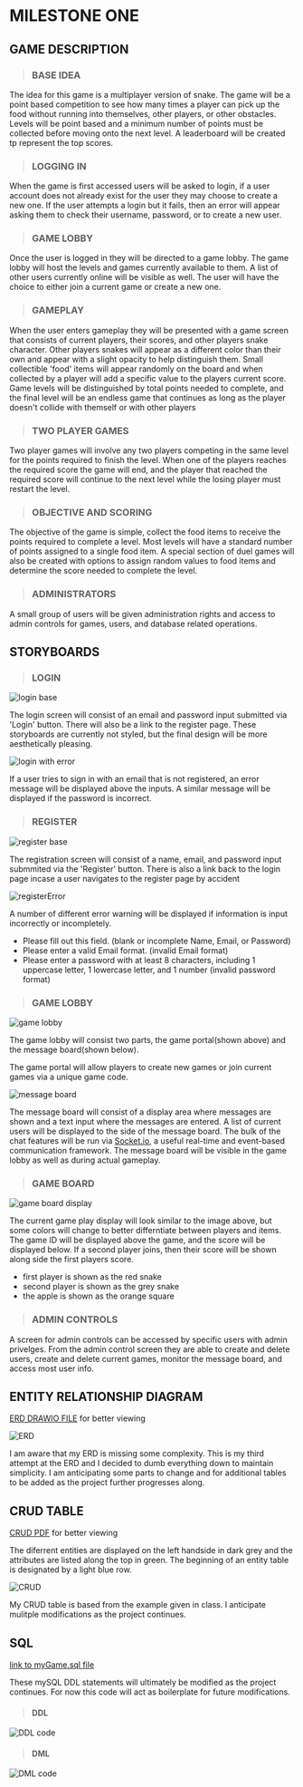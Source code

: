 # MILESTONE ONE

## GAME DESCRIPTION

> ### BASE IDEA

The idea for this game is a multiplayer version of snake. The game will be a point based competition to see how many times a player can pick up the food without running into themselves, other players, or other obstacles. Levels will be point based and a minimum number of points must be collected before moving onto the next level. A leaderboard will be created tp represent the top scores.

> ### LOGGING IN
 
When the game is first accessed users will be asked to login, if a user account does not already exist for the user they may choose to create a new one. If the user attempts a login but it fails, then an error will appear asking them to check their username, password, or to create a new user.

> ### GAME LOBBY

Once the user is logged in they will be directed to a game lobby. The game lobby will host the levels and games currently available to them. A list of other users currently online will be visible as well. The user will have the choice to either join a current game or create a new one.

> ### GAMEPLAY

When the user enters gameplay they will be presented with a game screen that consists of current players, their scores, and other players snake character. Other players snakes will appear as a different color than their own and appear with a slight opacity to help distinguish them. Small collectible 'food' items will appear randomly on the board and when collected by a player will add a specific value to the players current score. Game levels will be distinguished by total points needed to complete, and the final level will be an  endless game that continues as long as the player doesn't collide with themself or with other players

> ### TWO PLAYER GAMES

Two player games will involve any two players competing in the same level for the points required to finish the level. When one of the players reaches the required score the game will end, and the player that reached the required score will continue to the next level while the losing player must restart the level. 

> ### OBJECTIVE AND SCORING
 
The objective of the game is simple, collect the food items to receive the points required to complete a level. Most levels will have a standard number of points assigned to a single food item. A special section of duel games will also be created with options to assign random values to food items and determine the score needed to complete the level.

> ### ADMINISTRATORS

A small group of users will be given administration rights and access to admin controls for games, users, and database related operations.

## STORYBOARDS

> ### LOGIN
![login base](assets/loginBase.png)

The login screen will consist of an email and password input submitted via 'Login' button. There will also be a link to the register page. These storyboards are currently not styled, but the final design will be more aesthetically pleasing.

![login with error](assets/loginError.png)

If a user tries to sign in with an email that is not registered, an error message will be displayed above the inputs. A similar message will be displayed if the password is incorrect.

> ### REGISTER
![register base](assets/registerBase.png)

The registration screen will consist of a name, email, and password input submmited via the 'Register' button. There is also a link back to the login page incase a user navigates to the register page by accident

![registerError](assets/registerError.png)

A number of different error warning will be displayed if information is input incorrectly or incompletely.

- Please fill out this field. (blank or incomplete Name, Email, or Password)
- Please enter a valid Email format. (invalid Email format)
- Please enter a password with at least 8 characters, including 1 uppercase letter, 1 lowercase letter, and 1 number (invalid password format)

> ### GAME LOBBY
![game lobby](assets/gameLobby.png)

The game lobby will consist two parts, the game portal(shown above) and the message board(shown below).

The game portal will allow players to create new games or join current games via a unique game code.

![message board](assets/messageBoard.png)

The message board will consist of a display area where messages are shown and a text input where the messages are entered. A list of current users will be displayed to the side of the message board. The bulk of the chat features will be run via [Socket.io](https://socket.io/), a useful real-time and event-based communication framework. The message board will be visible in the game lobby as well as during actual gameplay.

> ### GAME BOARD
![game board display](assets/gameDisplay.png)

The current game play display will look similar to the image above, but some colors will change to better differntiate between players and items. The game ID will be displayed above the game, and the score will be displayed below. If a second player joins, then their score will be shown along side the first players score.

- first player is shown as the red snake
- second player is shown as the grey snake
- the apple is shown as the orange square

> ### ADMIN CONTROLS

A screen for admin controls can be accessed by specific users with admin privelges. From the admin control screen they are able to create and delete users, create and delete current games, monitor the message board, and access most user info.

## ENTITY RELATIONSHIP DIAGRAM
[ERD DRAWIO FILE](files/ERD.drawio) for better viewing

![ERD](assets/dat602-ms1-erd.png)

I am aware that my ERD is missing some complexity. This is my third attempt at the ERD and I decided to dumb everything down to maintain simplicity. I am anticipating some parts to change and for additional tables to be added as the project further progresses along. 
## CRUD TABLE
[CRUD PDF](files/ERD.drawio) for better viewing

The diferrent entities are displayed on the left handside in dark grey and the attributes are listed along the top in green. The beginning of an entity table is designated by a light blue row.

![CRUD](assets/crud-ms1.png)

My CRUD table is based from the example given in class. I anticipate mulitple modifications as the project continues.



## SQL

[link to myGame.sql file](files/myGame.sql)

These mySQL DDL statements will ultimately be modified as the project continues. For now this code will act as boilerplate for future modifications.

> #### DDL
![DDL code](assets/sql-ddl-ms1.png)

> #### DML
![DML code](assets/sql-dml-ms1.png)

 

